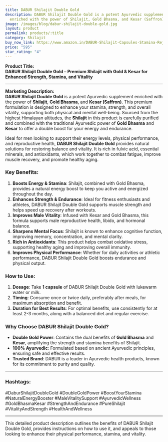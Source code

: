 ```yaml
---
title: DABUR Shilajit Double Gold
description: DABUR Shilajit Double Gold is a potent Ayurvedic supplement
  enriched with the power of Shilajit, Gold Bhasma, and Kesar (Saffron).
image: /images/blog/dabur-shilajit-double-gold.jpg
layout: product
permalink: products/:title
category: Shilajit
buy_now_link: https://www.amazon.in/DABUR-Shilajit-Capsules-Stamina-Rejuvenation/dp/B07DSY5R7G/ref=sr_1_11?crid=1YY2DLXEMCWUZ&tag=ayushmonk-21
price: "595"
star_rating: "4"
---
```

**Product Title:**  
**DABUR Shilajit Double Gold – Premium Shilajit with Gold & Kesar for Enhanced Strength, Stamina, and Vitality**

---

**Marketing Description:**  
**DABUR Shilajit Double Gold** is a potent Ayurvedic supplement enriched with the power of **Shilajit**, **Gold Bhasma**, and **Kesar (Saffron)**. This premium formulation is designed to enhance your stamina, strength, and overall vitality, supporting both physical and mental well-being. Sourced from the highest Himalayan altitudes, the **Shilajit** in this product is carefully purified and combined with the traditional Ayurvedic power of **Gold Bhasma** and **Kesar** to offer a double boost for your energy and endurance.

Ideal for men looking to support their energy levels, physical performance, and reproductive health, **DABUR Shilajit Double Gold** provides natural solutions for restoring balance and vitality. It is rich in fulvic acid, essential minerals, and antioxidants, which work together to combat fatigue, improve muscle recovery, and promote healthy aging.

### **Key Benefits**:
1. **Boosts Energy & Stamina**: Shilajit, combined with Gold Bhasma, provides a natural energy boost to keep you active and energized throughout the day.
2. **Enhances Strength & Endurance**: Ideal for fitness enthusiasts and athletes, DABUR Shilajit Double Gold supports muscle strength and helps speed up recovery after workouts.
3. **Improves Male Vitality**: Infused with Kesar and Gold Bhasma, this formula supports male reproductive health, libido, and hormonal balance.
4. **Sharpens Mental Focus**: Shilajit is known to enhance cognitive function, improving memory, concentration, and mental clarity.
5. **Rich in Antioxidants**: This product helps combat oxidative stress, supporting healthy aging and improving overall immunity.
6. **Improves Physical Performance**: Whether for daily activities or athletic performance, DABUR Shilajit Double Gold boosts endurance and physical output.

### **How to Use**:
1. **Dosage**: Take **1 capsule** of DABUR Shilajit Double Gold with lukewarm water or milk.
2. **Timing**: Consume once or twice daily, preferably after meals, for maximum absorption and benefit.
3. **Duration for Best Results**: For optimal benefits, use consistently for at least 2-3 months, along with a balanced diet and regular exercise.

### **Why Choose DABUR Shilajit Double Gold?**
- **Double Gold Power**: Contains the dual benefits of **Gold Bhasma** and **Kesar**, amplifying the strength and stamina benefits of Shilajit.
- **100% Ayurvedic**: Formulated based on ancient Ayurvedic principles, ensuring safe and effective results.
- **Trusted Brand**: DABUR is a leader in Ayurvedic health products, known for its commitment to purity and quality.

---

### **Hashtags**:  
#DaburShilajitDoubleGold #DoubleGoldPower #BoostYourStamina #NaturalEnergyBooster #MaleVitalitySupport #AyurvedicWellness #GoldBhasmaKesar #StrengthAndEndurance #PureShilajit #VitalityAndStrength #HealthAndWellness

---

This detailed product description outlines the benefits of DABUR Shilajit Double Gold, provides instructions on how to use it, and appeals to those looking to enhance their physical performance, stamina, and vitality.
